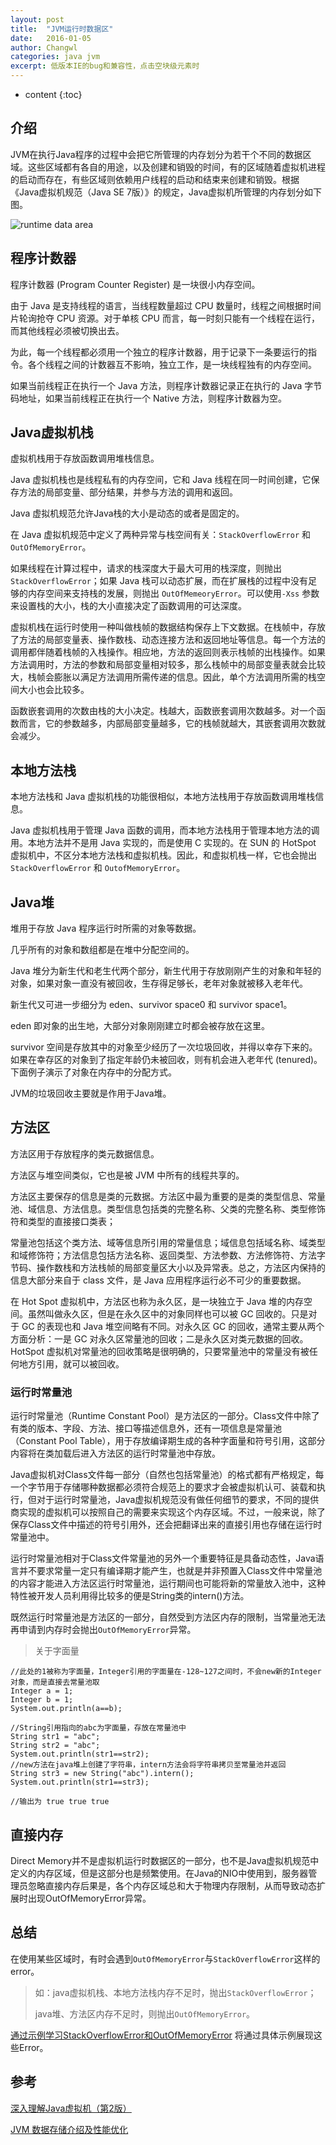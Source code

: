 ```yaml
---
layout: post
title:  "JVM运行时数据区"
date:   2016-01-05
author: Changwl
categories: java jvm
excerpt: 低版本IE的bug和兼容性，点击空块级元素时
---
```


* content
{:toc}


## 介绍

JVM在执行Java程序的过程中会把它所管理的内存划分为若干个不同的数据区域。这些区域都有各自的用途，以及创建和销毁的时间，有的区域随着虚拟机进程的启动而存在，有些区域则依赖用户线程的启动和结束来创建和销毁。根据《Java虚拟机规范（Java SE 7版）》的规定，Java虚拟机所管理的内存划分如下图。

![runtime data area]({{"/static/imgs/jvm-runtime-data-area.png"}})

## 程序计数器

程序计数器 (Program Counter Register) 是一块很小内存空间。

由于 Java 是支持线程的语言，当线程数量超过 CPU 数量时，线程之间根据时间片轮询抢夺 CPU 资源。对于单核 CPU 而言，每一时刻只能有一个线程在运行，而其他线程必须被切换出去。

为此，每一个线程都必须用一个独立的程序计数器，用于记录下一条要运行的指令。各个线程之间的计数器互不影响，独立工作，是一块线程独有的内存空间。

如果当前线程正在执行一个 Java 方法，则程序计数器记录正在执行的 Java 字节码地址，如果当前线程正在执行一个 Native 方法，则程序计数器为空。

## Java虚拟机栈

虚拟机栈用于存放函数调用堆栈信息。

Java 虚拟机栈也是线程私有的内存空间，它和 Java 线程在同一时间创建，它保存方法的局部变量、部分结果，并参与方法的调用和返回。

Java 虚拟机规范允许Java栈的大小是动态的或者是固定的。

在 Java 虚拟机规范中定义了两种异常与栈空间有关：`StackOverflowError` 和 `OutOfMemoryError`。

如果线程在计算过程中，请求的栈深度大于最大可用的栈深度，则抛出`StackOverflowError`；如果 Java 栈可以动态扩展，而在扩展栈的过程中没有足够的内存空间来支持栈的发展，则抛出 `OutOfMemeoryError`。可以使用`-Xss` 参数来设置栈的大小，栈的大小直接决定了函数调用的可达深度。

虚拟机栈在运行时使用一种叫做栈帧的数据结构保存上下文数据。在栈帧中，存放了方法的局部变量表、操作数栈、动态连接方法和返回地址等信息。每一个方法的调用都伴随着栈帧的入栈操作。相应地，方法的返回则表示栈帧的出栈操作。如果方法调用时，方法的参数和局部变量相对较多，那么栈帧中的局部变量表就会比较大，栈帧会膨胀以满足方法调用所需传递的信息。因此，单个方法调用所需的栈空间大小也会比较多。

函数嵌套调用的次数由栈的大小决定。栈越大，函数嵌套调用次数越多。对一个函数而言，它的参数越多，内部局部变量越多，它的栈帧就越大，其嵌套调用次数就会减少。

## 本地方法栈

本地方法栈和 Java 虚拟机栈的功能很相似，本地方法栈用于存放函数调用堆栈信息。

Java 虚拟机栈用于管理 Java 函数的调用，而本地方法栈用于管理本地方法的调用。本地方法并不是用 Java 实现的，而是使用 C 实现的。在 SUN 的 HotSpot 虚拟机中，不区分本地方法栈和虚拟机栈。因此，和虚拟机栈一样，它也会抛出 `StackOverflowError` 和 `OutofMemoryError`。

## Java堆

堆用于存放 Java 程序运行时所需的对象等数据。

几乎所有的对象和数组都是在堆中分配空间的。

Java 堆分为新生代和老生代两个部分，新生代用于存放刚刚产生的对象和年轻的对象，如果对象一直没有被回收，生存得足够长，老年对象就被移入老年代。

新生代又可进一步细分为 eden、survivor space0 和 survivor space1。

eden 即对象的出生地，大部分对象刚刚建立时都会被存放在这里。

survivor 空间是存放其中的对象至少经历了一次垃圾回收，并得以幸存下来的。如果在幸存区的对象到了指定年龄仍未被回收，则有机会进入老年代 (tenured)。下面例子演示了对象在内存中的分配方式。

JVM的垃圾回收主要就是作用于Java堆。

## 方法区

方法区用于存放程序的类元数据信息。

方法区与堆空间类似，它也是被 JVM 中所有的线程共享的。

方法区主要保存的信息是类的元数据。方法区中最为重要的是类的类型信息、常量池、域信息、方法信息。类型信息包括类的完整名称、父类的完整名称、类型修饰符和类型的直接接口类表；

常量池包括这个类方法、域等信息所引用的常量信息；域信息包括域名称、域类型和域修饰符；方法信息包括方法名称、返回类型、方法参数、方法修饰符、方法字节码、操作数栈和方法栈帧的局部变量区大小以及异常表。总之，方法区内保持的信息大部分来自于 class 文件，是 Java 应用程序运行必不可少的重要数据。

在 Hot Spot 虚拟机中，方法区也称为永久区，是一块独立于 Java 堆的内存空间。虽然叫做永久区，但是在永久区中的对象同样也可以被 GC 回收的。只是对于 GC 的表现也和 Java 堆空间略有不同。对永久区 GC 的回收，通常主要从两个方面分析：一是 GC 对永久区常量池的回收；二是永久区对类元数据的回收。HotSpot 虚拟机对常量池的回收策略是很明确的，只要常量池中的常量没有被任何地方引用，就可以被回收。

### 运行时常量池

运行时常量池（Runtime Constant Pool）是方法区的一部分。Class文件中除了有类的版本、字段、方法、接口等描述信息外，还有一项信息是常量池（Constant Pool Table），用于存放编译期生成的各种字面量和符号引用，这部分内容将在类加载后进入方法区的运行时常量池中存放。

Java虚拟机对Class文件每一部分（自然也包括常量池）的格式都有严格规定，每一个字节用于存储哪种数据都必须符合规范上的要求才会被虚拟机认可、装载和执行，但对于运行时常量池，Java虚拟机规范没有做任何细节的要求，不同的提供商实现的虚拟机可以按照自己的需要来实现这个内存区域。不过，一般来说，除了保存Class文件中描述的符号引用外，还会把翻译出来的直接引用也存储在运行时常量池中。

运行时常量池相对于Class文件常量池的另外一个重要特征是具备动态性，Java语言并不要求常量一定只有编译期才能产生，也就是并非预置入Class文件中常量池的内容才能进入方法区运行时常量池，运行期间也可能将新的常量放入池中，这种特性被开发人员利用得比较多的便是String类的intern()方法。

既然运行时常量池是方法区的一部分，自然受到方法区内存的限制，当常量池无法再申请到内存时会抛出`OutOfMemoryError`异常。

> 关于字面量

    //此处的1被称为字面量，Integer引用的字面量在-128~127之间时，不会new新的Integer对象，而是直接去常量池取
    Integer a = 1;
    Integer b = 1;
    System.out.println(a==b);
    
    //String引用指向的abc为字面量，存放在常量池中
    String str1 = "abc";
    String str2 = "abc";
    System.out.println(str1==str2);
    //new方法在java堆上创建了字符串，intern方法会将字符串拷贝至常量池并返回
    String str3 = new String("abc").intern();
    System.out.println(str1==str3);

    //输出为 true true true

## 直接内存

Direct Memory并不是虚拟机运行时数据区的一部分，也不是Java虚拟机规范中定义的内存区域，但是这部分也是频繁使用。在Java的NIO中使用到，服务器管理员忽略直接内存后果是，各个内存区域总和大于物理内存限制，从而导致动态扩展时出现OutOfMemoryError异常。

## 总结

在使用某些区域时，有时会遇到`OutOfMemoryError`与`StackOverflowError`这样的error。


> 如：java虚拟机栈、本地方法栈内存不足时，抛出`StackOverflowError`；
> 
> java堆、方法区内存不足时，则抛出`OutOfMemoryError`。

[通过示例学习StackOverflowError和OutOfMemoryError](/2016/01/10/StackOverflowError-OutOfMemoryError "StackOverflowError & OutOfMemoryError") 将通过具体示例展现这些Error。


## 参考

[深入理解Java虚拟机（第2版）](http://book.douban.com/subject/24722612/ "深入理解Java虚拟机（第2版）")

[JVM 数据存储介绍及性能优化](http://www.ibm.com/developerworks/cn/java/j-lo-JVM-Optimize/index.html "JVM 数据存储介绍及性能优化")


